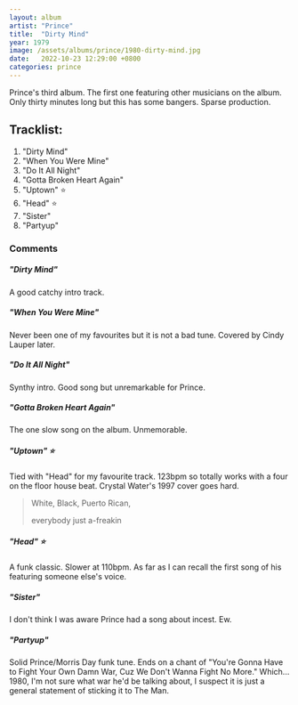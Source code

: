 ```yaml
---
layout: album
artist: "Prince"
title:  "Dirty Mind"
year: 1979
image: /assets/albums/prince/1980-dirty-mind.jpg
date:   2022-10-23 12:29:00 +0800
categories: prince
---
```

Prince's third album. The first one featuring other musicians on the album. Only thirty minutes long but this has some bangers. Sparse production.

## Tracklist:

1. "Dirty Mind"
2. "When You Were Mine"
3. "Do It All Night"
4. "Gotta Broken Heart Again"
5.	"Uptown" ⭐️
6.	"Head" ⭐️
7.	"Sister"
8.	"Partyup"

### Comments

##### "Dirty Mind"

A good catchy intro track.

##### "When You Were Mine"

Never been one of my favourites but it is not a bad tune. Covered by Cindy Lauper later.

##### "Do It All Night"

Synthy intro. Good song but unremarkable for Prince.

##### "Gotta Broken Heart Again"

The one slow song on the album. Unmemorable.

##### "Uptown" ⭐️

Tied with "Head" for my favourite track. 123bpm so totally works with a four on the floor house beat. Crystal Water's 1997 cover goes hard.

> White, Black, Puerto Rican,
>
> everybody just a-freakin

##### "Head" ⭐️

A funk classic. Slower at 110bpm. As far as I can recall the first song of his featuring someone else's voice.

##### "Sister"

I don't think I was aware Prince had a song about incest. Ew.

##### "Partyup"

Solid Prince/Morris Day funk tune. Ends on a chant of "You're Gonna Have to Fight Your Own Damn War, Cuz We Don't Wanna Fight No More." Which... 1980, I'm not sure what war he'd be talking about, I suspect it is just a general statement of sticking it to The Man.